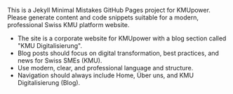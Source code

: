 <!-- Use this file to provide workspace-specific custom instructions to Copilot. For more details, visit https://code.visualstudio.com/docs/copilot/copilot-customization#_use-a-githubcopilotinstructionsmd-file -->

This is a Jekyll Minimal Mistakes GitHub Pages project for KMUpower. Please generate content and code snippets suitable for a modern, professional Swiss KMU platform website.

- The site is a corporate website for KMUpower with a blog section called "KMU Digitalisierung".
- Blog posts should focus on digital transformation, best practices, and news for Swiss SMEs (KMU).
- Use modern, clear, and professional language and structure.
- Navigation should always include Home, Über uns, and KMU Digitalisierung (Blog).
